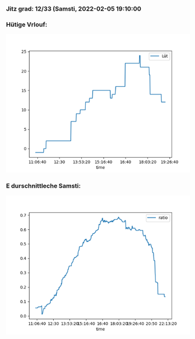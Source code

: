 ### Jitz grad: 12/33 (Samsti, 2022-02-05 19:10:00

### Hütige Vrlouf:
![Graph](Today.png)

### E durschnittleche Samsti:
![Graph](Samsti.png)